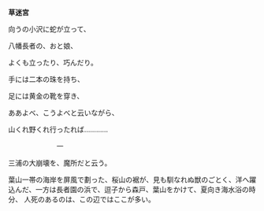 **草迷宮**

向うの小沢に蛇が立って、

八幡長者の、おと娘、

よくも立ったり、巧んだり。

手には二本の珠を持ち、

足には黄金の靴を穿き、

ああよべ、こうよべと云いながら、

山くれ野くれ行ったれば…………


　　　　　　　一
       
       

三浦の大崩壊を、魔所だと云う。

葉山一帯の海岸を屏風で劃った、桜山の裾が、見も馴なれぬ獣のごとく、洋へ躍込んだ、一方は長者園の浜で、逗子から森戸、葉山をかけて、夏向き海水浴の時分、
人死のあるのは、この辺ではここが多い。
